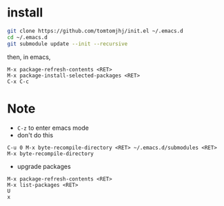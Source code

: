 # install

```sh
git clone https://github.com/tomtomjhj/init.el ~/.emacs.d
cd ~/.emacs.d
git submodule update --init --recursive
```

then, in emacs,

```
M-x package-refresh-contents <RET>
M-x package-install-selected-packages <RET>
C-x C-c
```

# Note

* `C-z` to enter emacs mode
* don't do this
```
C-u 0 M-x byte-recompile-directory <RET> ~/.emacs.d/submodules <RET>
M-x byte-recompile-directory
```
* upgrade packages
```
M-x package-refresh-contents <RET>
M-x list-packages <RET>
U
x
```
